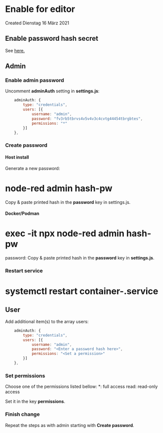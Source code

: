 # Enable for editor
Created Dienstag 16 März 2021

Enable password hash secret
---------------------------
See [here.](./Define_credentialSecret.md)

Admin
-----

### Enable admin password
Uncomment **adminAuth** setting in **settings.js**:
```js
    adminAuth: {
        type: "credentials",
        users: [{
            username: "admin",
            password: "fv3rb5tbrvs4v5v4v3c4cvtg44454tbrgbtes",
            permissions: "*"
        }]
    },

```


### Create password

#### Host install
Generate a new password:
# node-red admin hash-pw
Copy & paste printed hash in the **password** key in settings.js.

#### Docker/Podman
# <Container engine cli> exec -it <Container name> npx node-red admin hash-pw
password: <Enter your passwort her>
Copy & paste printed hash in the **password** key in **settings.js**.

### Restart service
# systemctl restart container-<Container name>.service

User
----
Add additional item(s) to the array users:
```js
    adminAuth: {
        type: "credentials",
        users: [{
            username: "admin",
            password: "<Enter a password hash here>",
            permissions: "<Set a permission>"
        }]
    },
```


### Set permissions
Choose one of the permissions listed bellow:
   *:		full access
   read:	read-only access

Set it in the key **permissions**.

### Finish change
Repeat the steps as with admin starting with **Create password**.

